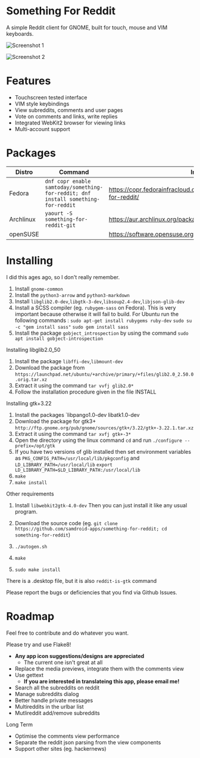 # Something For Reddit

A simple Reddit client for GNOME, built for touch, mouse and VIM keyboards.

![Screenshot 1](http://people.sugarlabs.org/sam/reddit-screenshots/SS1.png)

![Screenshot 2](http://people.sugarlabs.org/sam/reddit-screenshots/SS2.png)

# Features

* Touchscreen tested interface
* VIM style keybindings
* View subreddits, comments and user pages
* Vote on comments and links, write replies
* Integrated WebKit2 browser for viewing links
* Multi-account support

# Packages

| Distro | Command | Info |
|--------|---------|------|
| Fedora | `dnf copr enable samtoday/something-for-reddit; dnf install something-for-reddit` | https://copr.fedorainfracloud.org/coprs/samtoday/something-for-reddit/ |
| Archlinux | `yaourt -S something-for-reddit-git` | https://aur.archlinux.org/packages/something-for-reddit-git/ |
| openSUSE | | https://software.opensuse.org/package/something-for-reddit |

# Installing

I did this ages ago, so I don't really remember.

1.  Install `gnome-common`
2.  Install the `python3-arrow`  and `python3-markdown`
3.  Install `libglib2.0-dev`,`libgtk-3-dev`,`libsoup2.4-dev`,`libjson-glib-dev`
4.  Install a SCSS compiler (eg. `rubygem-sass` on Fedora).  This is very
    important because otherwise it will fail to build.
    For Ubuntu run the following commands :
    `sudo apt-get install rubygems ruby-dev`
    `sudo su -c "gem install sass"`
    `sudo gem install sass`
5.  Install the package `gobject_introspection` by using the command `sudo apt install gobject-introspection`

Installing libglib2.0_50
1.  Install the package `libffi-dev`,`libmount-dev`
2.  Download the package from `https://launchpad.net/ubuntu/+archive/primary/+files/glib2.0_2.50.0.orig.tar.xz`
3.  Extract it using the command `tar vvfj glib2.0*`
4.  Follow the installation procedure given in the file INSTALL

Installing gtk+3.22
1.  Install the packages `libpango1.0-dev libatk1.0-dev
2.  Download the package for gtk3+ `http://ftp.gnome.org/pub/gnome/sources/gtk+/3.22/gtk+-3.22.1.tar.xz`
3.  Extract it using the command `tar xvfj gtk+-3*`
4.  Open the directory using the linux command `cd` and run `./configure --prefix=/opt/gtk`
5.  If you have two versions of glib installed then set environment variables as 
	`PKG_CONFIG_PATH=/usr/local/lib/pkgconfig` and
	`LD_LIBRARY_PATH=/usr/local/lib`
	`export LD_LIBRARY_PATH=$LD_LIBRARY_PATH:/usr/local/lib`
4.  `make`
5.  `make install`

Other requirements
1. Install `libwebkit2gtk-4.0-dev`
Then you can just install it like any usual program.

1.  Download the source code (eg. `git clone https://github.com/samdroid-apps/something-for-reddit; cd something-for-reddit`)
2.  `./autogen.sh`
3.  `make`
4.  `sudo make install`

There is a .desktop file, but it is also `reddit-is-gtk` command

Please report the bugs or deficiencies that you find via Github Issues.

# Roadmap

Feel free to contribute and do whatever you want.

Please try and use Flake8!

* **Any app icon suggestions/designs are appreciated**
    - The current one isn't great at all
* Replace the media previews, integrate them with the comments view
* Use gettext
    - **If you are interested in translateing this app, please email me!**
* Search all the subreddits on reddit
* Manage subreddits dialog
* Better handle private messages
* Multireddits in the urlbar list
* Mutlireddit add/remove subreddits

Long Term

* Optimise the comments view performance
* Separate the reddit json parsing from the view components
* Support other sites (eg. hackernews)
